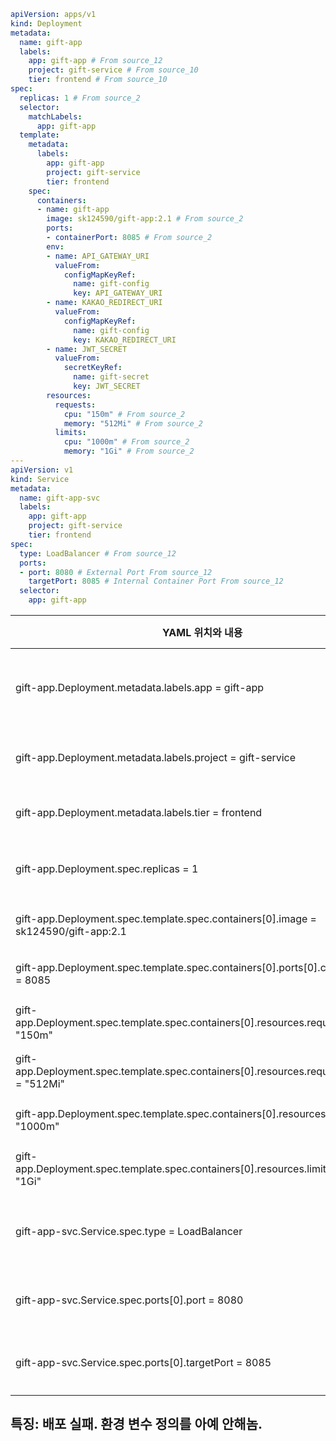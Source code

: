 ``` yaml
apiVersion: apps/v1
kind: Deployment
metadata:
  name: gift-app
  labels:
    app: gift-app # From source_12
    project: gift-service # From source_10
    tier: frontend # From source_10
spec:
  replicas: 1 # From source_2
  selector:
    matchLabels:
      app: gift-app
  template:
    metadata:
      labels:
        app: gift-app
        project: gift-service
        tier: frontend
    spec:
      containers:
      - name: gift-app
        image: sk124590/gift-app:2.1 # From source_2
        ports:
        - containerPort: 8085 # From source_2
        env:
        - name: API_GATEWAY_URI
          valueFrom:
            configMapKeyRef:
              name: gift-config
              key: API_GATEWAY_URI
        - name: KAKAO_REDIRECT_URI
          valueFrom:
            configMapKeyRef:
              name: gift-config
              key: KAKAO_REDIRECT_URI
        - name: JWT_SECRET
          valueFrom:
            secretKeyRef:
              name: gift-secret
              key: JWT_SECRET
        resources:
          requests:
            cpu: "150m" # From source_2
            memory: "512Mi" # From source_2
          limits:
            cpu: "1000m" # From source_2
            memory: "1Gi" # From source_2
---
apiVersion: v1
kind: Service
metadata:
  name: gift-app-svc
  labels:
    app: gift-app
    project: gift-service
    tier: frontend
spec:
  type: LoadBalancer # From source_12
  ports:
  - port: 8080 # External Port From source_12
    targetPort: 8085 # Internal Container Port From source_12
  selector:
    app: gift-app
```

| YAML 위치와 내용                                                                               | 참조된 Source | 비고                                              |
| ----------------------------------------------------------------------------------------- | ---------- | ----------------------------------------------- |
| gift-app.Deployment.metadata.labels.app = gift-app                                        | source\_12 | 마이크로서비스 이름 레이블 정책 (명시적 버전 태그 사용 규칙과 연계)         |
| gift-app.Deployment.metadata.labels.project = gift-service                                | source\_10 | 프로젝트 공통 레이블 규칙 (gift-service 명시)                |
| gift-app.Deployment.metadata.labels.tier = frontend                                       | source\_10 | 프론트엔드/백엔드 tier 레이블 정책                           |
| gift-app.Deployment.spec.replicas = 1                                                     | source\_2  | gift-app은 BFF 서비스로 1개 복제본 운영 정의                 |
| gift-app.Deployment.spec.template.spec.containers\[0].image = sk124590/gift-app:2.1       | source\_2  | gift-app 컨테이너 이미지 및 버전 정의                       |
| gift-app.Deployment.spec.template.spec.containers\[0].ports\[0].containerPort = 8085      | source\_2  | gift-app 마이크로서비스 포트 정의                          |
| gift-app.Deployment.spec.template.spec.containers\[0].resources.requests.cpu = "150m"     | source\_2  | gift-app 리소스 요청 CPU 정의                          |
| gift-app.Deployment.spec.template.spec.containers\[0].resources.requests.memory = "512Mi" | source\_2  | gift-app 리소스 요청 메모리 정의                          |
| gift-app.Deployment.spec.template.spec.containers\[0].resources.limits.cpu = "1000m"      | source\_2  | gift-app 리소스 제한 CPU 정의                          |
| gift-app.Deployment.spec.template.spec.containers\[0].resources.limits.memory = "1Gi"     | source\_2  | gift-app 리소스 제한 메모리 정의                          |
| gift-app-svc.Service.spec.type = LoadBalancer                                             | source\_12 | gift-app은 외부 트래픽을 처리하기 위해 LoadBalancer 타입 사용 정책 |
| gift-app-svc.Service.spec.ports\[0].port = 8080                                           | source\_12 | 외부 포트: gift-app-svc는 8080 포트로 노출                |
| gift-app-svc.Service.spec.ports\[0].targetPort = 8085                                     | source\_12 | 내부 컨테이너 포트: gift-app은 8085 포트 사용                |


## 특징: 배포 실패. 환경 변수 정의를 아예 안해놈.